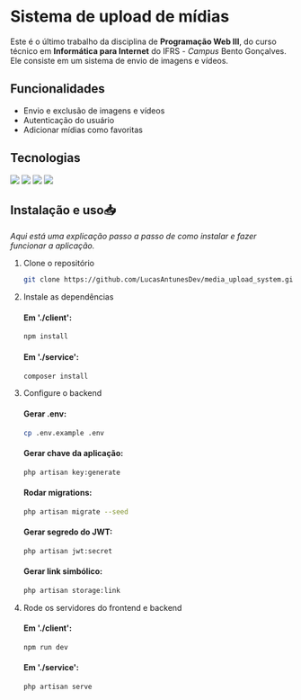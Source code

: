 # Sistema de upload de mídias
Este é o último trabalho da disciplina de **Programação Web III**, do curso técnico em **Informática para Internet** do IFRS - _Campus_ Bento Gonçalves. 
<br>Ele consiste em um sistema de envio de imagens e vídeos.

## Funcionalidades
- Envio e exclusão de imagens e vídeos
- Autenticação do usuário
- Adicionar mídias como favoritas

## Tecnologias
<div>
<img src='https://img.shields.io/badge/Laravel-FF2D20?style=for-the-badge&logo=laravel&logoColor=white'/>

<img src='https://img.shields.io/badge/TypeScript-007ACC?style=for-the-badge&logo=typescript&logoColor=white'/>

<img src='https://img.shields.io/badge/Svelte-4A4A55?style=for-the-badge&logo=svelte&logoColor=FF3E00'/>

<img src='https://img.shields.io/badge/Tailwind_CSS-38B2AC?style=for-the-badge&logo=tailwind-css&logoColor=white'/>
</div>

## Instalação e uso📥

_Aqui está uma explicação passo a passo de como instalar e fazer funcionar a aplicação._

1. Clone o repositório
    ```sh
    git clone https://github.com/LucasAntunesDev/media_upload_system.git
    ```
2. Instale as dependências

    #### Em './client':
    ```sh
    npm install
    ```
    
    #### Em './service':
    ```sh
    composer install
    ```
3. Configure o backend
    
    #### Gerar .env:
    ```sh
    cp .env.example .env
    ```
    
    #### Gerar chave da aplicação:
    ```sh
    php artisan key:generate
    ```
    
    #### Rodar migrations:
    ```sh
    php artisan migrate --seed
    ```
    
    #### Gerar segredo do JWT:
    ```sh
    php artisan jwt:secret
    ```
    
    #### Gerar link simbólico:
    ```sh
    php artisan storage:link
    ```
4. Rode os servidores do frontend e backend
    
    #### Em './client':
    ```sh
    npm run dev
    ```

    #### Em './service':
    ```sh
    php artisan serve
    ```